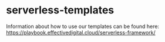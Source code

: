 # serverless-templates
Information about how to use our templates can be found here:
https://playbook.effectivedigital.cloud/serverless-framework/
